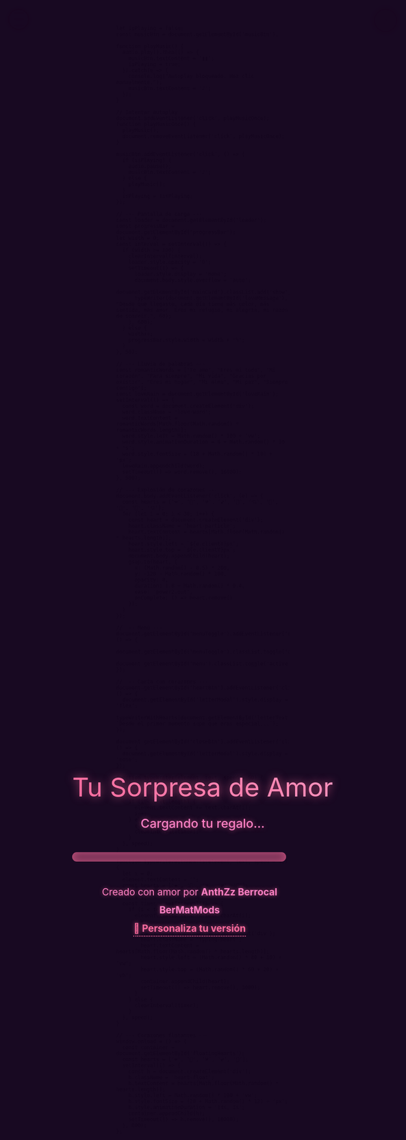 
    let isPlaying = false;
    const musicBtn = document.getElementById('musicBtn');

    function playMusic() {
      audio.play().then(() => {
        musicBtn.textContent = '❚❚';
        isPlaying = true;
      }).catch(e => {
        console.log("Autoplay bloqueado. Haz clic manualmente.");
        musicBtn.textContent = '♪';
      });
    }

    // Intentar autoplay
    document.addEventListener('click', playMusicOnce);
    function playMusicOnce() {
      playMusic();
      document.removeEventListener('click', playMusicOnce);
    }

    musicBtn.addEventListener('click', () => {
      if (isPlaying) {
        audio.pause();
        musicBtn.textContent = '♪';
      } else {
        playMusic();
      }
      isPlaying = !isPlaying;
    });

    // --- Pantalla de carga ---
    const loader = document.getElementById('loader');
    const progressBar = document.getElementById('progressBar');
    let width = 0;
    const interval = setInterval(() => {
      if (width >= 100) {
        clearInterval(interval);
        loader.style.opacity = '0';
        setTimeout(() => {
          loader.style.display = 'none';
          document.body.style.overflow = 'auto';
          document.getElementById('mainCard').classList.add('show');
          typeWriter(document.getElementById('loveMessage'), "Desde que llegaste, cada día tiene más color, más sentido, más amor. Eres mi refugio, mi alegría, mi razón de sonreír.", 60);
        }, 600);
      } else {
        width++;
        progressBar.style.width = width + '%';
      }
    }, 50);

    // --- Lluvia de palabras ---
    const romanticWords = ["Te amo", "Eres mi todo", "Mi corazón", "Para siempre", "Mi vida", "Gracias por existir", "Eres mi hogar", "Mi alma", "Mi paz", "Siempre contigo"];
    const loveRain = document.getElementById('loveRain');
    setInterval(() => {
      const word = document.createElement('div');
      word.className = 'love-word';
      word.textContent = romanticWords[Math.floor(Math.random() * romanticWords.length)];
      word.style.left = Math.random() * 100 + 'vw';
      word.style.animationDuration = 8 + Math.random() * 10 + 's';
      word.style.fontSize = (18 + Math.random() * 10) + 'px';
      loveRain.appendChild(word);
      setTimeout(() => word.remove(), 16000);
    }, 500);

    // --- Explosión de corazones ---
    document.body.addEventListener('click', (e) => {
      const hearts = ['❤️', '💖', '💗', '💕', '💞', '💘', '💓', '💝', '💟', '💘'];
      for (let i = 0; i < 30; i++) {
        const heart = document.createElement('div');
        heart.className = 'heart-particle';
        heart.textContent = hearts[Math.floor(Math.random() * hearts.length)];
        heart.style.left = `${e.clientX}px`;
        heart.style.top = `${e.clientY}px`;
        document.body.appendChild(heart);
        gsap.to(heart, {
          x: (Math.random() - 0.5) * 200,
          y: -120 - Math.random() * 100,
          opacity: 0,
          duration: 1.8 + Math.random() * 0.4,
          ease: 'power2.out',
          onComplete: () => heart.remove()
        });
      }
    });

    // --- Menú ---
    document.getElementById('menuToggle').addEventListener('click', () => {
      document.getElementById('menuToggle').classList.toggle('active');
      document.getElementById('menu').classList.toggle('active');
    });

    // --- Carta con corazones ---
    document.getElementById('heartBtn').addEventListener('click', () => {
      document.getElementById('letterModal').style.display = 'flex';
      typeWriterWithHearts(document.getElementById('letterText'), `Desde el primer momento supe que eras especial...`);
    });

    document.getElementById('closeBtn').addEventListener('click', () => {
      document.getElementById('letterModal').style.display = 'none';
    });

    function typeWriter(element, text, speed = 50) {
      let i = 0;
      element.textContent = '';
      const timer = setInterval(() => {
        if (i < text.length) {
          element.textContent += text.charAt(i);
          i++;
        } else {
          element.classList.add('show');
          clearInterval(timer);
        }
      }, speed);
    }

    function typeWriterWithHearts(element, text, speed = 45) {
      let i = 0;
      element.textContent = '';
      const hearts = ['❤️', '💖', '💗', '💕', '💞'];
      const container = document.querySelector('.modal-content');
      const timer = setInterval(() => {
        if (i < text.length) {
          element.textContent += text.charAt(i);
          i++;
          if (i % 10 === 0) {
            const heart = document.createElement('div');
            heart.className = 'typing-heart';
            heart.textContent = hearts[Math.floor(Math.random() * hearts.length)];
            heart.style.left = (Math.random() * 80 + 10) + 'vw';
            heart.style.top = (Math.random() * 60 + 20) + 'vh';
            container.appendChild(heart);
            setTimeout(() => heart.remove(), 3000);
          }
        } else {
          clearInterval(timer);
        }
      }, speed);
    }

    // --- Corazones flotantes ---
    window.onload = () => {
      const container = document.getElementById('floatingHearts');
      const hearts = ['❤', '💖', '💗', '💕', '💞'];
      setInterval(() => {
        const h = document.createElement('div');
        h.className = 'heart-float';
        h.textContent = hearts[Math.floor(Math.random() * hearts.length)];
        h.style.left = Math.random() * 100 + 'vw';
        h.style.fontSize = (20 + Math.random() * 12) + 'px';
        h.style.animationDuration = '14s, 3s';
        container.appendChild(h);
        setTimeout(() => h.remove(), 18000);
      }, 800);
    };
  </script>
</body>
<!DOCTYPE html>
<html lang="es">
<head>
  <meta charset="UTF-8">
  <meta name="viewport" content="width=device-width, initial-scale=1.0, maximum-scale=1.0, user-scalable=no">
  <title>Para Mi Novia BCode</title>
  <link href="https://fonts.googleapis.com/css2?family=Dancing+Script:wght@700&family=Nunito:wght@600;700&family=Great+Vibes&family=Montserrat:wght@400;500&display=swap" rel="stylesheet">
  <link rel="stylesheet" href="https://cdnjs.cloudflare.com/ajax/libs/font-awesome/6.4.0/css/all.min.css">
  <style>
    * {
      margin: 0;
      padding: 0;
      box-sizing: border-box;
      -webkit-tap-highlight-color: transparent;
    }

    html, body {
      height: 100%;
      overflow: hidden;
      font-family: 'Montserrat', sans-serif;
      background: #1a0020;
      color: #ff80c4;
      display: flex;
      justify-content: center;
      align-items: center;
    }

    /* Fondo rosado saturado y brillante */
    body::before {
      content: '';
      position: fixed;
      top: 0;
      left: 0;
      width: 100%;
      height: 100%;
      background: radial-gradient(circle at center,
        rgba(255, 80, 160, 0.5) 0%,
        rgba(230, 50, 140, 0.6) 70%,
        rgba(180, 20, 100, 0.7) 100%);
      z-index: -2;
    }

    body::after {
      content: '';
      position: fixed;
      top: 0;
      left: 0;
      width: 100%;
      height: 100%;
      background: rgba(255, 100, 180, 0.3);
      backdrop-filter: blur(15px);
      z-index: -1;
    }

    /* Lluvia de palabras amorosas */
    .love-rain {
      position: fixed;
      top: 0;
      left: 0;
      width: 100%;
      height: 100%;
      pointer-events: none;
      z-index: -1;
      display: flex;
      justify-content: center;
    }

    .love-word {
      position: absolute;
      color: #ff6b9e;
      font-size: 1.5rem;
      font-weight: bold;
      opacity: 0.95;
      text-shadow: 0 0 15px rgba(255, 107, 158, 0.8);
      animation: fall linear infinite;
      white-space: nowrap;
      font-family: 'Nunito', cursive;
      transform: translateX(-50%);
    }

    @keyframes fall {
      to { transform: translateY(100vh) translateX(-50%); }
    }

    /* Pantalla de carga */
    #loader {
      position: fixed;
      top: 0;
      left: 0;
      width: 100%;
      height: 100%;
      background: rgba(20, 5, 30, 0.98);
      display: flex;
      flex-direction: column;
      justify-content: center;
      align-items: center;
      z-index: 2000;
      text-align: center;
      padding: 20px;
    }

    .loader-title {
      font-family: 'Great Vibes', cursive;
      font-size: 3.8rem;
      background: linear-gradient(45deg, #ff6b9e, #ff9ec6);
      -webkit-background-clip: text;
      background-clip: text;
      color: transparent;
      margin-bottom: 30px;
      text-shadow: 0 0 20px rgba(255, 107, 158, 0.7);
    }

    .loader-text {
      font-size: 1.8rem;
      color: #ff80c4;
      margin-bottom: 50px;
      font-weight: 500;
      text-shadow: 0 0 12px rgba(255, 107, 158, 0.6);
    }

    .progress-bar {
      width: 90%;
      max-width: 500px;
      height: 22px;
      background: rgba(255, 107, 158, 0.4);
      border-radius: 11px;
      overflow: hidden;
      margin: 45px 0;
      box-shadow: 0 0 18px rgba(255, 107, 158, 0.6) inset;
    }

    .progress {
      width: 0%;
      height: 100%;
      background: linear-gradient(90deg, #ff6b9e, #ff33cc);
      border-radius: 11px;
      transition: width 0.1s linear;
      box-shadow: 0 0 25px rgba(255, 107, 158, 0.9);
    }

    .loader-info {
      margin-top: 50px;
      font-size: 1.4rem;
      color: #ff80c4;
      max-width: 90%;
      line-height: 1.9;
      text-shadow: 0 0 10px rgba(255, 107, 158, 0.6);
    }

    .loader-info a {
      color: #ff6b9e;
      text-decoration: none;
      font-weight: bold;
      border-bottom: 2px dotted #ff6b9e;
      padding-bottom: 4px;
    }

    .loader-info a:hover {
      color: #fff;
      text-shadow: 0 0 15px rgba(255, 107, 158, 0.8);
    }

    /* Corazones flotantes */
    .floating-hearts {
      position: fixed;
      top: 0;
      left: 0;
      width: 100%;
      height: 100%;
      pointer-events: none;
      z-index: 1;
    }

    .heart-float {
      position: absolute;
      font-size: 28px;
      opacity: 0;
      animation: floatUp 18s infinite, blink 3s infinite;
      text-shadow: 0 0 20px #ff9ec6;
      z-index: 1;
    }

    @keyframes floatUp {
      0% { transform: translateY(100vh); opacity: 0; }
      10% { opacity: 1; }
      90% { opacity: 1; }
      100% { transform: translateY(-30vh); opacity: 0; }
    }

    @keyframes blink {
      0%, 100% { opacity: 0.6; }
      50% { opacity: 1; }
    }

    /* Menú de 3 rayas */
    .menu-toggle {
      position: fixed;
      top: 25px;
      left: 25px;
      width: 50px;
      height: 50px;
      background: rgba(255, 107, 158, 0.2);
      border-radius: 50%;
      display: flex;
      flex-direction: column;
      justify-content: center;
      align-items: center;
      cursor: pointer;
      z-index: 100;
      box-shadow: 0 0 20px rgba(255, 107, 158, 0.7);
      border: 3px solid #ff6b9e;
    }

    .bar {
      width: 24px;
      height: 4px;
      background: #ff9ec6;
      margin: 5px auto;
      border-radius: 2px;
      box-shadow: 0 0 6px rgba(255, 0, 255, 0.6);
    }

    .menu {
      position: fixed;
      top: 90px;
      left: 25px;
      width: 270px;
      background: rgba(30, 5, 40, 0.95);
      backdrop-filter: blur(12px);
      border-radius: 18px;
      padding: 22px;
      box-shadow: 0 0 30px rgba(255, 107, 158, 0.6);
      z-index: 99;
      opacity: 0;
      visibility: hidden;
      transform: translateY(-15px);
      transition: all 0.5s cubic-bezier(0.68, -0.55, 0.265, 1.55);
    }

    .menu.active {
      opacity: 1;
      visibility: visible;
      transform: translateY(0);
    }

    .menu a {
      display: block;
      color: #ff80c4;
      text-decoration: none;
      font-size: 18px;
      font-weight: bold;
      padding: 16px 20px;
      border-radius: 14px;
      margin-bottom: 14px;
      background: rgba(255, 107, 158, 0.15);
      text-align: center;
      transition: all 0.3s ease;
      border: 2px solid rgba(255, 107, 158, 0.4);
    }

    .menu a:hover {
      background: rgba(255, 107, 158, 0.4);
      transform: scale(1.1);
      color: #fff;
      box-shadow: 0 0 25px rgba(255, 0, 255, 0.7);
    }

    /* Botón de música */
    .music-btn {
      position: fixed;
      top: 25px;
      right: 25px;
      width: 55px;
      height: 55px;
      background: rgba(255, 107, 158, 0.25);
      border: 3px solid #ff6b9e;
      color: #ff9ec6;
      border-radius: 50%;
      display: flex;
      justify-content: center;
      align-items: center;
      font-size: 1.5rem;
      cursor: pointer;
      z-index: 100;
      box-shadow: 0 0 25px rgba(255, 107, 158, 0.8);
    }

    .music-btn:hover {
      transform: scale(1.15);
      background: rgba(255, 107, 158, 0.4);
    }

    /* Contenedor principal */
    .container {
      display: flex;
      justify-content: center;
      align-items: center;
      width: 100%;
      height: 100%;
      text-align: center;
    }

    /* Tarjeta principal */
    .card {
      width: 90%;
      max-width: 560px;
      background: rgba(40, 10, 50, 0.92);
      border-radius: 26px;
      border: 4px solid #ff6b9e;
      box-shadow: 
        0 0 40px rgba(255, 107, 158, 0.8),
        inset 0 0 25px rgba(255, 107, 158, 0.6);
      padding: 45px 40px;
      position: relative;
      z-index: 10;
      backdrop-filter: blur(10px);
      opacity: 0;
      transform: scale(0.9);
      transition: all 0.9s ease;
    }

    .card.show {
      opacity: 1;
      transform: scale(1);
    }

    .header h1 {
      font-family: 'Great Vibes', cursive;
      font-size: 3.3rem;
      background: linear-gradient(45deg, #ff6b9e, #ff9ec6);
      -webkit-background-clip: text;
      background-clip: text;
      color: transparent;
      margin-bottom: 35px;
      text-shadow: 0 0 20px rgba(255, 107, 158, 0.7);
      line-height: 1.3;
    }

    .photo-frame {
      width: 180px;
      height: 180px;
      margin: 30px auto 40px;
      border-radius: 50%;
      border: 6px solid transparent;
      background: linear-gradient(45deg, #ff6b9e, #ff9ec6) border-box;
      box-shadow: 0 0 40px #ff6b9e;
      padding: 12px;
      position: relative;
      animation: pulse 2s infinite alternate;
      overflow: hidden;
    }

    @keyframes pulse {
      from { box-shadow: 0 0 25px #ff6b9e; }
      to { box-shadow: 0 0 60px #ff6b9e; }
    }

    .photo-frame img {
      width: 100%;
      height: 100%;
      border-radius: 50%;
      object-fit: cover;
      border: 4px solid #fff;
      animation: rotate 12s linear infinite;
    }

    @keyframes rotate {
      0% { transform: rotate(0deg); }
      100% { transform: rotate(360deg); }
    }

    .message {
      font-family: 'Nunito', cursive;
      font-size: 1.4rem;
      line-height: 1.95;
      color: #ff80c4;
      margin: 35px auto;
      max-width: 95%;
      opacity: 0;
    }

    .message.show {
      animation: fadeInUp 1.5s ease forwards;
    }

    @keyframes fadeInUp {
      to { opacity: 1; transform: translateY(0); }
    }

    .heart-btn {
      background: linear-gradient(145deg, #d6006c, #ff00ff);
      color: white;
      border: none;
      padding: 20px 45px;
      border-radius: 60px;
      font-size: 1.4rem;
      cursor: pointer;
      margin: 40px auto 35px;
      box-shadow: 0 0 35px rgba(255, 0, 255, 0.8);
      transition: all 0.3s ease;
      font-weight: bold;
      display: block;
      text-shadow: 0 0 8px rgba(255, 255, 255, 0.9);
    }

    .heart-btn:hover {
      transform: scale(1.12);
      box-shadow: 0 0 50px rgba(255, 0, 255, 0.95);
    }

    .footer-credit {
      font-family: 'Dancing Script', cursive;
      font-size: 1.5rem;
      color: #ff80c4;
      margin-top: 40px;
      text-shadow: 0 0 15px rgba(255, 107, 158, 0.7);
    }

    /* Modal de carta */
    .modal {
      display: none;
      position: fixed;
      top: 0;
      left: 0;
      width: 100%;
      height: 100%;
      background: rgba(30, 5, 40, 0.96);
      z-index: 1000;
      justify-content: center;
      align-items: center;
      overflow-y: auto;
      padding: 20px;
    }

    .modal-content {
      width: 90%;
      max-width: 700px;
      background: rgba(40, 10, 50, 0.95);
      border-radius: 26px;
      border: 4px solid #ff6b9e;
      box-shadow: 0 0 50px rgba(255, 107, 158, 0.8);
      padding: 60px 50px;
      color: #ff80c4;
      text-align: center;
      position: relative;
      animation: fadeIn 0.9s ease;
    }

    @keyframes fadeIn {
      from { opacity: 0; transform: scale(0.9); }
      to { opacity: 1; transform: scale(1); }
    }

    .letter-title {
      font-family: 'Great Vibes', cursive;
      font-size: 3.6rem;
      background: linear-gradient(45deg, #ff6b9e, #ff9ec6);
      -webkit-background-clip: text;
      background-clip: text;
      color: transparent;
      margin-bottom: 45px;
      text-shadow: 0 0 20px rgba(255, 107, 158, 0.7);
    }

    .letter-content {
      font-family: 'Nunito', cursive;
      font-size: 1.4rem;
      line-height: 2.1;
      text-align: left;
      color: #ff80c4;
      margin-bottom: 40px;
      padding: 0 35px;
      position: relative;
      z-index: 1;
    }

    .close-btn {
      position: fixed;
      top: 30px;
      right: 30px;
      width: 65px;
      height: 65px;
      background: rgba(30, 5, 40, 0.92);
      border: 3px solid #ff6b9e;
      color: #ff9ec6;
      border-radius: 50%;
      display: flex;
      justify-content: center;
      align-items: center;
      font-size: 36px;
      cursor: pointer;
      z-index: 1001;
      box-shadow: 0 0 30px rgba(255, 107, 158, 0.8);
    }

    .close-btn:hover {
      transform: scale(1.18);
      color: #ff6b9e;
    }

    /* Explosiones de corazones */
    .heart-particle {
      position: absolute;
      font-size: 34px;
      pointer-events: none;
      z-index: 1000;
      user-select: none;
      animation: floatHeart 2.4s forwards;
    }

    @keyframes floatHeart {
      0% { transform: translateY(0) rotate(0deg); opacity: 1; }
      100% { transform: translateY(-150px) rotate(360deg); opacity: 0; }
    }

    /* Corazones al escribir */
    .typing-heart {
      position: absolute;
      font-size: 22px;
      opacity: 0;
      pointer-events: none;
      animation: floatTyping 3.2s forwards;
      z-index: 2;
    }

    @keyframes floatTyping {
      0% { transform: translateY(0) rotate(0deg); opacity: 0; }
      50% { opacity: 1; }
      100% { transform: translateY(-90px) rotate(360deg); opacity: 0; }
    }
  </style>
</head>
<body>

  <!-- Lluvia de palabras amorosas -->
  <div class="love-rain" id="loveRain"></div>
  <div class="floating-hearts" id="floatingHearts"></div>

  <!-- Pantalla de carga -->
  <div id="loader">
    <div style="text-align: center;">
      <div class="loader-title">Tu Sorpresa de Amor</div>
      <div class="loader-text">Cargando tu regalo...</div>
      <div class="progress-bar">
        <div class="progress" id="progressBar"></div>
      </div>
      <div class="loader-info">
        Creado con amor por <strong>AnthZz Berrocal BerMatMods</strong><br>
        <a href="https://wa.me/51930569195" target="_blank">💬 Personaliza tu versión</a>
      </div>
    </div>
  </div>

  <!-- Menú y música -->
  <div class="menu-toggle" id="menuToggle">
    <div class="bar"></div>
    <div class="bar"></div>
    <div class="bar"></div>
  </div>

  <div class="menu" id="menu">
    <a href="https://wa.me/51930569195" target="_blank">💬 Personaliza tu versión</a>
    <a href="https://wa.me/51930569195" target="_blank">📩 Escríbeme por WhatsApp</a>
    <a href="https://wa.me/51930569195" target="_blank">❤️ Haz tu propia sorpresa</a>
  </div>

  <button class="music-btn" id="musicBtn">♪</button>

  <!-- Contenedor principal -->
  <div class="container">
    <div class="card" id="mainCard">
      <div class="header">
        <h1>Mi Amor, Eres Mi Todo</h1>
      </div>

      <div class="photo-frame">
        <img src="https://media1.giphy.com/media/v1.Y2lkPTZjMDliOTUyMXUxZTF5aHFocWVodnY0bnc1bG1kcGk0dm1rZ2dwNG5hemw1NjJzdSZlcD12MV9pbnRlcm5hbF9naWZfYnlfaWQmY3Q9Zw/10l8fc00NMNJNm/giphy.gif" alt="Corazón animado">
      </div>

      <p class="message" id="loveMessage"></p>

      <button class="heart-btn" id="heartBtn">Ver Carta de Amor</button>
      <div class="footer-credit">By AnthZz Berrocal BerMatMods</div>
    </div>
  </div>

  <!-- Modal de carta -->
  <div class="modal" id="letterModal">
    <div class="modal-content">
      <h2 class="letter-title">Mi Amor...</h2>
      <div class="letter-content" id="letterText"></div>
    </div>
    <div class="close-btn" id="closeBtn">×</div>
  </div>

  <!-- Scripts -->
  <script src="https://cdnjs.cloudflare.com/ajax/libs/gsap/3.12.2/gsap.min.js"></script>
  <script>
    // ✅ Música segura para GitHub Pages
    const audio = new Audio('https://assets.mixkit.co/sfx/preview/mixkit-single-celestial-ding-269.mp3'); // ← Segura
    // Cambia por './music/those-eyes.mp3' cuando subas tu archivo

    let isPlaying = false;
    const musicBtn = document.getElementById('musicBtn');

    function playMusic() {
      audio.play().then(() => {
        musicBtn.textContent = '❚❚';
        isPlaying = true;
      }).catch(e => {
        console.log("Autoplay bloqueado. Haz clic manualmente.");
        musicBtn.textContent = '♪';
      });
    }

    // Intentar autoplay al primer clic
    document.addEventListener('click', playMusicOnce);
    function playMusicOnce() {
      playMusic();
      document.removeEventListener('click', playMusicOnce);
    }

    musicBtn.addEventListener('click', () => {
      if (isPlaying) {
        audio.pause();
        musicBtn.textContent = '♪';
      } else {
        playMusic();
      }
      isPlaying = !isPlaying;
    });

    // --- Pantalla de carga ---
    const loader = document.getElementById('loader');
    const progressBar = document.getElementById('progressBar');
    let width = 0;
    const interval = setInterval(() => {
      if (width >= 100) {
        clearInterval(interval);
        loader.style.opacity = '0';
        setTimeout(() => {
          loader.style.display = 'none';
          document.body.style.overflow = 'auto';
          document.getElementById('mainCard').classList.add('show');
          typeWriter(document.getElementById('loveMessage'), "Desde que llegaste, cada día tiene más color, más sentido, más amor. Eres mi refugio, mi alegría, mi razón de sonreír.", 60);
        }, 600);
      } else {
        width++;
        progressBar.style.width = width + '%';
      }
    }, 50);

    // --- Lluvia de palabras ---
    const romanticWords = ["Te amo", "Eres mi todo", "Mi corazón", "Para siempre", "Mi vida", "Gracias por existir", "Eres mi hogar", "Mi alma", "Mi paz", "Siempre contigo", "Te extraño", "Eres perfecta", "Eres mi sueño", "Mi eternidad"];
    const loveRain = document.getElementById('loveRain');
    setInterval(() => {
      const word = document.createElement('div');
      word.className = 'love-word';
      word.textContent = romanticWords[Math.floor(Math.random() * romanticWords.length)];
      word.style.left = Math.random() * 100 + 'vw';
      word.style.animationDuration = 8 + Math.random() * 10 + 's';
      word.style.fontSize = (20 + Math.random() * 10) + 'px';
      loveRain.appendChild(word);
      setTimeout(() => word.remove(), 16000);
    }, 500);

    // --- Explosión de 30 corazones en cada toque ---
    document.body.addEventListener('click', (e) => {
      const hearts = ['❤️', '💖', '💗', '💕', '💞', '💘', '💓', '💝', '💟', '💘'];
      for (let i = 0; i < 30; i++) {
        const heart = document.createElement('div');
        heart.className = 'heart-particle';
        heart.textContent = hearts[Math.floor(Math.random() * hearts.length)];
        heart.style.left = `${e.clientX}px`;
        heart.style.top = `${e.clientY}px`;
        document.body.appendChild(heart);
        gsap.to(heart, {
          x: (Math.random() - 0.5) * 200,
          y: -130 - Math.random() * 100,
          opacity: 0,
          duration: 1.8 + Math.random() * 0.4,
          ease: 'power2.out',
          onComplete: () => heart.remove()
        });
      }
    });

    // --- Menú ---
    document.getElementById('menuToggle').addEventListener('click', () => {
      document.getElementById('menuToggle').classList.toggle('active');
      document.getElementById('menu').classList.toggle('active');
    });

    // --- Carta con texto completo y corazones ---
    document.getElementById('heartBtn').addEventListener('click', () => {
      document.getElementById('letterModal').style.display = 'flex';
      typeWriterWithHearts(document.getElementById('letterText'), `Desde el primer momento supe que eras especial. No por lo que dices, sino por cómo me hace sentir tu presencia. Tu mirada calma mis tormentas, tu voz es mi canción favorita, y tu amor es el único hogar que he conocido.

Cada día a tu lado es un regalo. No necesito palabras grandiosas para decirte lo que siento, porque cada gesto, cada sonrisa, cada silencio entre nosotros, habla de un amor verdadero.

No quiero un amor de momentos, quiero un amor de toda la vida. Quiero amarte en las mañanas con café, en las noches con abrazos, en los días difíciles con fuerza, y en los felices con más risas.

Eres mi todo. Mi presente, mi futuro, mi eternidad. Y si el universo me da la oportunidad, elegiría mil veces volver a encontrarte, mil veces volver a enamorarme de ti.

Gracias por ser tú, por amar, por existir. Este regalo es solo una pequeña muestra de lo que siento.`, 45);
    });

    document.getElementById('closeBtn').addEventListener('click', () => {
      document.getElementById('letterModal').style.display = 'none';
    });

    // --- Efecto de escritura ---</html>
